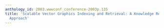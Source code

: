 ```yaml
---
anthology_id: 2003.wwwconf_conference-2003p.135
title: 'Scalable Vector Graphics Indexing and Retrieval: A Knowledge Representation
  Approach'
---
```

